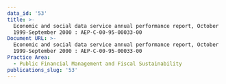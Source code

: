 ```yaml
---
data_id: '53'
title: >-
  Economic and social data service annual performance report, October
  1999-September 2000 : AEP-C-00-95-00033-00
Document URL: >-
  Economic and social data service annual performance report, October
  1999-September 2000 : AEP-C-00-95-00033-00
Practice Area:
  - Public Financial Management and Fiscal Sustainability
publications_slug: '53'
---
```

